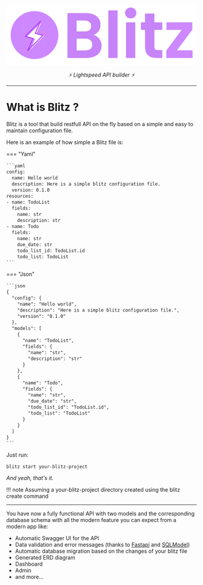 #

![image info](./images/blitz_banner.png)
<p align="center">
  <em>⚡️ Lightspeed API builder ⚡️</em>
</p>

___



# **What is Blitz ?**
Blitz is a tool that build restfull API on the fly based on a simple and easy to maintain configuration file.

Here is an example of how simple a Blitz file is:

=== "Yaml"

    ```yaml
    config:
      name: Hello world
      description: Here is a simple blitz configuration file.
      version: 0.1.0
    resources:
    - name: TodoList
      fields:
        name: str
        description: str
    - name: Todo
      fields:
        name: str
        due_date: str
        todo_list_id: TodoList.id
        todo_list: TodoList
    ```

=== "Json"

    ```json
    {
      "config": {
        "name": "Hello world",
        "description": "Here is a simple blitz configuration file.",
        "version": "0.1.0"
      },
      "models": [
        {
          "name": "TodoList",
          "fields": {
            "name": "str",
            "description": "str"
          }
        },
        {
          "name": "Todo",
          "fields": {
            "name": "str",
            "due_date": "str",
            "todo_list_id": "TodoList.id",
            "todo_list": "TodoList"
          }
        }
      ]
    }
    ```

Just run:
```
blitz start your-blitz-project
```
*And yeah, that's it.*

!!! note
    Assuming a your-blitz-project directory created using the blitz create command

___

You have now a fully functional API with two models and the corresponding database schema with all the modern feature you can expect from a modern app like:

- Automatic Swagger UI for the API
- Data validation and error messages (thanks to [Fastapi](https://fastapi.tiangolo.com/) and [SQLModel](https://sqlmodel.tiangolo.com/))
- Automatic database migration based on the changes of your blitz file
- Generated ERD diagram
- Dashboard
- Admin
- and more...